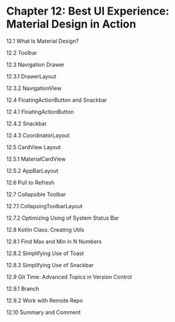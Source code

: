 

# Chapter 12: Best UI Experience: Material Design in Action

12.1 What Is Material Design?

12.2 Toolbar

12.3 Navigation Drawer

12.3.1 DrawerLayout

12.3.2 NavigationView

12.4 FloatingActionButton and Snackbar

12.4.1 FloatingActionButton

12.4.2 Snackbar

12.4.3 CoordinatorLayout

12.5 CardView Layout

12.5.1 MaterialCardView

12.5.2 AppBarLayout

12.6 Pull to Refresh

12.7 Collapsible Toolbar

12.7.1 CollapsingToolbarLayout

12.7.2 Optimizing Using of System Status Bar

12.8 Kotlin Class: Creating Utils

12.8.1 Find Max and Min in N Numbers

12.8.2 Simplifying Use of Toast

12.8.3 Simplifying Use of Snackbar

12.9 Git Time: Advanced Topics in Version Control

12.9.1 Branch

12.9.2 Work with Remote Repo

12.10 Summary and Comment